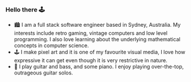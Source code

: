 ### Hello there :joystick: 

- 🏙️ I am a full stack software engineer based in Sydney, Australia. My interests include retro gaming, vintage computers and low level programming. I also love learning about the underlying mathematical concepts in computer science. 
- 🕹️ I make pixel art and it is one of my favourite visual media, I love how expressive it can get even though it is very restrictive in nature.
- 🎸 I play guitar and bass, and some piano. I enjoy playing over-the-top, outrageous guitar solos. 


<!--
**priyantaislam/priyantaislam** is a ✨ _special_ ✨ repository because its `README.md` (this file) appears on your GitHub profile.

Here are some ideas to get you started:

- 🔭 I’m currently working on ...
- 🌱 I’m currently learning ...
- 👯 I’m looking to collaborate on ...
- 🤔 I’m looking for help with ...
- 💬 Ask me about ...
- 📫 How to reach me: ...
- 😄 Pronouns: ...
- ⚡ Fun fact: ...
-->
